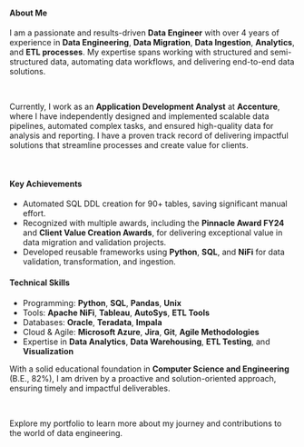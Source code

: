 #### About Me  
I am a passionate and results-driven **Data Engineer** with over 4 years of experience in **Data Engineering**, **Data Migration**, **Data Ingestion**, **Analytics**, and **ETL processes**. My expertise spans working with structured and semi-structured data, automating data workflows, and delivering end-to-end data solutions.

<br/>

Currently, I work as an **Application Development Analyst** at **Accenture**, where I have independently designed and implemented scalable data pipelines, automated complex tasks, and ensured high-quality data for analysis and reporting. I have a proven track record of delivering impactful solutions that streamline processes and create value for clients.

<br/>

#### Key Achievements

- Automated SQL DDL creation for 90+ tables, saving significant manual effort.
- Recognized with multiple awards, including the **Pinnacle Award FY24** and **Client Value Creation Awards**, for delivering exceptional value in data migration and validation projects.
- Developed reusable frameworks using **Python**, **SQL**, and **NiFi** for data validation, transformation, and ingestion.

#### Technical Skills
- Programming: **Python**, **SQL**, **Pandas**, **Unix**
- Tools: **Apache NiFi**, **Tableau**, **AutoSys**, **ETL Tools**
- Databases: **Oracle**, **Teradata**, **Impala**
- Cloud & Agile: **Microsoft Azure**, **Jira**, **Git**, **Agile Methodologies**
- Expertise in **Data Analytics**, **Data Warehousing**, **ETL Testing**, and **Visualization**

With a solid educational foundation in **Computer Science and Engineering** (B.E., 82%), I am driven by a proactive and solution-oriented approach, ensuring timely and impactful deliverables.

<br/>

Explore my portfolio to learn more about my journey and contributions to the world of data engineering.